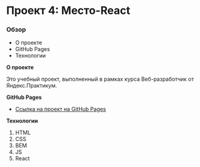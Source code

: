 # Проект 4: Место-React

### Обзор

* О проекте
* GitHub Pages
* Технологии

**О проекте**

Это учебный проект, выполненный в рамках курса Веб-разработчик от Яндекс.Практикум.

**GitHub Pages**

* [Ссылка на проект на GitHub Pages](https://ailushka.github.io/mesto-react/)

**Технологии**

1. HTML
2. CSS
3. BEM
4. JS
5. React
